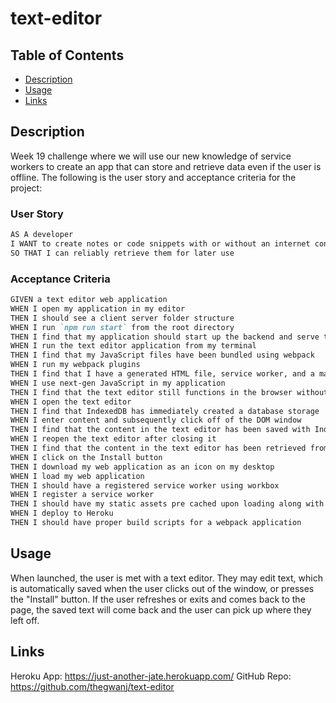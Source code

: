 # text-editor

## Table of Contents
- [Description](#description)
- [Usage](#usage)
- [Links](#links)

## Description 
Week 19 challenge where we will use our new knowledge of service workers to create an app that can store and retrieve data even if the user is offline. The following is the user story and acceptance criteria for the project:

### User Story

```md
AS A developer
I WANT to create notes or code snippets with or without an internet connection
SO THAT I can reliably retrieve them for later use
```

### Acceptance Criteria

```md
GIVEN a text editor web application
WHEN I open my application in my editor
THEN I should see a client server folder structure
WHEN I run `npm run start` from the root directory
THEN I find that my application should start up the backend and serve the client
WHEN I run the text editor application from my terminal
THEN I find that my JavaScript files have been bundled using webpack
WHEN I run my webpack plugins
THEN I find that I have a generated HTML file, service worker, and a manifest file
WHEN I use next-gen JavaScript in my application
THEN I find that the text editor still functions in the browser without errors
WHEN I open the text editor
THEN I find that IndexedDB has immediately created a database storage
WHEN I enter content and subsequently click off of the DOM window
THEN I find that the content in the text editor has been saved with IndexedDB
WHEN I reopen the text editor after closing it
THEN I find that the content in the text editor has been retrieved from our IndexedDB
WHEN I click on the Install button
THEN I download my web application as an icon on my desktop
WHEN I load my web application
THEN I should have a registered service worker using workbox
WHEN I register a service worker
THEN I should have my static assets pre cached upon loading along with subsequent pages and static assets
WHEN I deploy to Heroku
THEN I should have proper build scripts for a webpack application
```

## Usage
When launched, the user is met with a text editor. They may edit text, which is automatically saved when the user clicks out of the window, or presses the "Install" button. If the user refreshes or exits and comes back to the page, the saved text will come back and the user can pick up where they left off.

## Links
Heroku App: https://just-another-jate.herokuapp.com/
GitHub Repo: https://github.com/thegwanj/text-editor